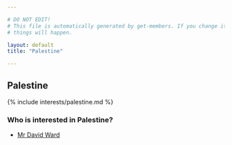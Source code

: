 ```yaml
---

# DO NOT EDIT!
# This file is automatically generated by get-members. If you change it, bad
# things will happen.

layout: default
title: "Palestine"

---
```


## Palestine

{% include interests/palestine.md %}

### Who is interested in Palestine?


* [Mr David Ward](/members/mr-david-ward.html)
